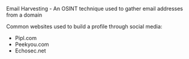 Email Harvesting - An OSINT technique used to gather email addresses from a domain

Common websites used to build a profile through social media:

- Pipl.com
- Peekyou.com
- Echosec.net

